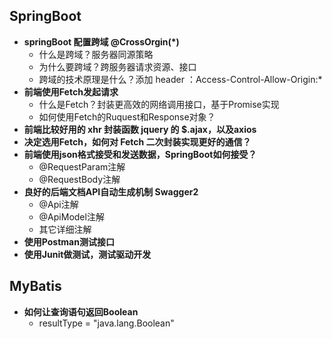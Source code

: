 ## SpringBoot

* **springBoot 配置跨域 @CrossOrgin(*)**
  * 什么是跨域？服务器同源策略
  * 为什么要跨域？跨服务器请求资源、接口
  * 跨域的技术原理是什么？添加 header ：Access-Control-Allow-Origin:*
* **前端使用Fetch发起请求**
  * 什么是Fetch？封装更高效的网络调用接口，基于Promise实现
  * 如何使用Fetch的Ruquest和Response对象？
* **前端比较好用的 xhr 封装函数 jquery 的 $.ajax，以及axios**
* **决定选用Fetch，如何对 Fetch 二次封装实现更好的通信？**
* **前端使用json格式接受和发送数据，SpringBoot如何接受？**
  * @RequestParam注解
  * @RequestBody注解
* **良好的后端文档API自动生成机制 Swagger2**
  * @Api注解
  * @ApiModel注解
  * 其它详细注解
* **使用Postman测试接口**
* **使用Junit做测试，测试驱动开发**



## MyBatis

* **如何让查询语句返回Boolean**
  * resultType = "java.lang.Boolean"